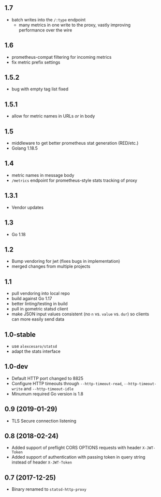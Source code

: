 ## 1.7
  * batch writes into the `/:type` endpoint
    * many metrics in one write to the proxy, vastly improving performance over the wire

## 1.6
  * prometheus-compat filtering for incoming metrics
  * fix metric prefix settings

## 1.5.2
  * bug with empty tag list fixed

## 1.5.1
  * allow for metric names in URLs _or_ in body

## 1.5
  * middleware to get better prometheus stat generation (RED/etc.)
  * Golang 1.18.5

## 1.4
  * metric names in message body
  * `/metrics` endpoint for prometheus-style stats tracking of proxy

## 1.3.1
  * Vendor updates

## 1.3
  * Go 1.18

## 1.2
  * Bump vendoring for jwt (fixes bugs in implementation)
  * merged changes from multiple projects

## 1.1
  * pull vendoring into local repo
  * build against Go 1.17
  * better linting/testing in build
  * pull in gometric statsd client
  * make JSON input values consistent (no `n` vs. `value` vs. `dur`) so clients can more easily send data

## 1.0-stable
  * use `alexcesaro/statsd`
  * adapt the stats interface

## 1.0-dev
  * Default HTTP port changed to 8825
  * Configure HTTP timeouts through `--http-timeout-read`, `--http-timeout-write` and `--http-timeout-idle`
  * Minumum required Go version is 1.8

## 0.9 (2019-01-29)
  * TLS Secure connection listening

## 0.8 (2018-02-24)
  * Added support of preflight CORS OPTIONS requests with header `X-JWT-Token`
  * Added support of authentication with passing token in query string instead of header `X-JWT-Token`

## 0.7 (2017-12-25)
  * Binary renamed to `statsd-http-proxy`
